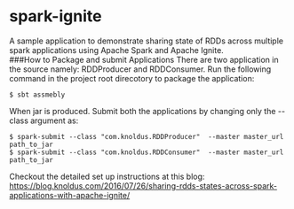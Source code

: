 # spark-ignite  
A sample application to demonstrate sharing state of RDDs across multiple spark applications using Apache Spark and Apache Ignite.  
###How to Package and submit Applications
There are two application in the source namely: RDDProducer and RDDConsumer. Run the following command in the project root direcotory to package the application:  
```{r, engine='bash', count_lines}
$ sbt assmebly
```
When jar is produced. Submit both the applications by changing only the --class argument as: 

```{r, engine='bash', count_lines}
$ spark-submit --class "com.knoldus.RDDProducer"  --master master_url path_to_jar
$ spark-submit --class "com.knoldus.RDDConsumer"  --master master_url path_to_jar
```
Checkout the detailed set up instructions at this blog: https://blog.knoldus.com/2016/07/26/sharing-rdds-states-across-spark-applications-with-apache-ignite/
